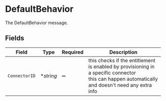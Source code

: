 # DefaultBehavior

The DefaultBehavior message.


## Fields

| Field                                                                                                                                            | Type                                                                                                                                             | Required                                                                                                                                         | Description                                                                                                                                      |
| ------------------------------------------------------------------------------------------------------------------------------------------------ | ------------------------------------------------------------------------------------------------------------------------------------------------ | ------------------------------------------------------------------------------------------------------------------------------------------------ | ------------------------------------------------------------------------------------------------------------------------------------------------ |
| `ConnectorID`                                                                                                                                    | **string*                                                                                                                                        | :heavy_minus_sign:                                                                                                                               | this checks if the entitlement is enabled by provisioning in a specific connector<br/> this can happen automatically and doesn't need any extra info |